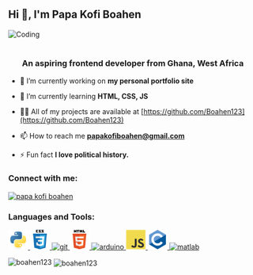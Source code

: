 ## Hi 👋, I'm Papa Kofi Boahen
<img align="center" alt="Coding" width="600" src="https://camo.githubusercontent.com/40165a147c3dcea0fa1db780bb533fc5f98546ccfb9d5d05ddb2f429277f5348/68747470733a2f2f616e616c7974696373696e6469616d61672e636f6d2f77702d636f6e74656e742f75706c6f6164732f323031382f31322f646576656c6f7065722d6472696262626c652e676966"> 

<br/>
<br/>
<!-- <h1 align="center">Hi 👋, I'm Papa Kofi Boahen</h1> -->
<h3 align="center">An aspiring frontend developer from Ghana, West Africa</h3>


- 🔭 I’m currently working on **my personal portfolio site**

- 🌱 I’m currently learning **HTML, CSS, JS**

- 👨‍💻 All of my projects are available at [https://github.com/Boahen123](https://github.com/Boahen123)

- 📫 How to reach me **papakofiboahen@gmail.com**

- ⚡ Fun fact **I love political history.**

<h3 align="left">Connect with me:</h3>
<p align="left">
<a href="https://linkedin.com/in/papakofiboahen" target="blank"><img align="center" src="https://raw.githubusercontent.com/rahuldkjain/github-profile-readme-generator/master/src/images/icons/Social/linked-in-alt.svg" alt="papa kofi boahen" height="30" width="40" /></a>
</p>

<h3 align="left">Languages and Tools:</h3>
<p align="left"> 
<a href="https://www.python.org" target="_blank" rel="noreferrer"> <img src="https://raw.githubusercontent.com/devicons/devicon/master/icons/python/python-original.svg" alt="python" width="40" height="40"/> </a>
<a href="https://www.w3schools.com/css/" target="_blank" rel="noreferrer"> <img src="https://raw.githubusercontent.com/devicons/devicon/master/icons/css3/css3-original-wordmark.svg" alt="css3" width="40" height="40"/> </a> <a href="https://git-scm.com/" target="_blank" rel="noreferrer"> <img src="https://www.vectorlogo.zone/logos/git-scm/git-scm-icon.svg" alt="git" width="40" height="40"/> </a>
<a href="https://www.w3.org/html/" target="_blank" rel="noreferrer"> <img src="https://raw.githubusercontent.com/devicons/devicon/master/icons/html5/html5-original-wordmark.svg" alt="html5" width="40" height="40"/> </a> 
<a href="https://www.arduino.cc/" target="_blank" rel="noreferrer"> <img src="https://cdn.worldvectorlogo.com/logos/arduino-1.svg" alt="arduino" width="40" height="40"/> </a> 
<a href="https://developer.mozilla.org/en-US/docs/Web/JavaScript" target="_blank" rel="noreferrer"> <img src="https://raw.githubusercontent.com/devicons/devicon/master/icons/javascript/javascript-original.svg" alt="javascript" width="40" height="40"/> </a>
<a href="https://www.cprogramming.com/" target="_blank" rel="noreferrer"> <img src="https://raw.githubusercontent.com/devicons/devicon/master/icons/c/c-original.svg" alt="c" width="40" height="40"/> </a> 
<a href="https://www.mathworks.com/" target="_blank" rel="noreferrer"> <img src="https://upload.wikimedia.org/wikipedia/commons/2/21/Matlab_Logo.png" alt="matlab" width="40" height="40"/> </a> 

 </p>

<p><img align="left" src="https://github-readme-stats.vercel.app/api/top-langs?username=boahen123&show_icons=true&locale=en&layout=compact" alt="boahen123" /></p>

<p>&nbsp;<img align="center" src="https://github-readme-stats.vercel.app/api?username=boahen123&show_icons=true&locale=en" alt="boahen123" /></p>
